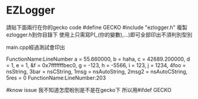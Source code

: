 # EZLogger

請貼下面兩行在你的gecko code
#define GECKO
#include "ezlogger.h"
複製ezlogger.h到你目錄下
使用上只需寫P(_(你的變數),...)即可全部印出不須判別型別

main.cpp經過測試會印出

FunctionName:LineNumber  a = 55.660000, b = haha, c = 42689.200000, d = 1, e = 1, &f = 0x7fffffffbec0, g = -123, h = -5566, i = 123, j = 1234, 4foo = nsString, 3bar = nsCString, 1msg = nsAutoString, 2msg2 = nsAutoCString, 5res = 0
FunctionName:LineNumber:203

#know issue
我不知道怎麼盼別是不是在gecko下 所以用#ifdef GECKO
